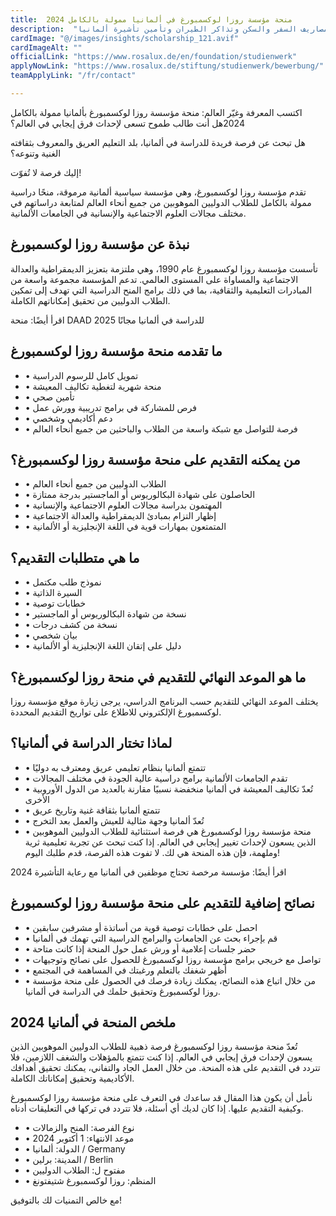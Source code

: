 ```yaml
---
title:  منحة مؤسسة روزا لوكسمبورغ في ألمانيا ممولة بالكامل 2024 
description:  "منحة روزا لوكسمبورغ شتيفتونغ الممولة بالكامل في ألمانيا وراتب شهري وتمويل مصاريف السفر والسكن وتذاكر الطيران وتأمين تأشيرة ألمانيا" 
cardImage: "@/images/insights/scholarship_121.avif" 
cardImageAlt: "" 
officialLink: "https://www.rosalux.de/en/foundation/studienwerk" 
applyNowLink: "https://www.rosalux.de/stiftung/studienwerk/bewerbung/" 
teamApplyLink: "/fr/contact"

---
```


اكتسب المعرفة وغيّر العالم: منحة مؤسسة روزا لوكسمبورغ بألمانيا ممولة بالكامل 2024هل أنت طالب طموح تسعى لإحداث فرق إيجابي في العالم؟

هل تبحث عن فرصة فريدة للدراسة في ألمانيا، بلد التعليم العريق والمعروف بثقافته الغنية وتنوعه؟

إليك فرصة لا تُفوّت!

تقدم مؤسسة روزا لوكسمبورغ، وهي مؤسسة سياسية ألمانية مرموقة، منحًا دراسية ممولة بالكامل للطلاب الدوليين الموهوبين من جميع أنحاء العالم لمتابعة دراساتهم في مختلف مجالات العلوم الاجتماعية والإنسانية في الجامعات الألمانية.

## نبذة عن مؤسسة روزا لوكسمبورغ

تأسست مؤسسة روزا لوكسمبورغ عام 1990، وهي ملتزمة بتعزيز الديمقراطية والعدالة الاجتماعية والمساواة على المستوى العالمي. تدعم المؤسسة مجموعة واسعة من المبادرات التعليمية والثقافية، بما في ذلك برامج المنح الدراسية التي تهدف إلى تمكين الطلاب الدوليين من تحقيق إمكاناتهم الكاملة.

اقرأ أيضًا: منحة DAAD للدراسة في ألمانيا مجانًا 2025

## ما تقدمه منحة مؤسسة روزا لوكسمبورغ

- • تمويل كامل للرسوم الدراسية
- • منحة شهرية لتغطية تكاليف المعيشة
- • تأمين صحي
- • فرص للمشاركة في برامج تدريبية وورش عمل
- • دعم أكاديمي وشخصي
- • فرصة للتواصل مع شبكة واسعة من الطلاب والباحثين من جميع أنحاء العالم

## من يمكنه التقديم على منحة مؤسسة روزا لوكسمبورغ؟

- • الطلاب الدوليين من جميع أنحاء العالم
- • الحاصلون على شهادة البكالوريوس أو الماجستير بدرجة ممتازة
- • المهتمون بدراسة مجالات العلوم الاجتماعية والإنسانية
- • إظهار التزام بمبادئ الديمقراطية والعدالة الاجتماعية
- • المتمتعون بمهارات قوية في اللغة الإنجليزية أو الألمانية

## ما هي متطلبات التقديم؟

- • نموذج طلب مكتمل
- • السيرة الذاتية
- • خطابات توصية
- • نسخة من شهادة البكالوريوس أو الماجستير
- • نسخة من كشف درجات
- • بيان شخصي
- • دليل على إتقان اللغة الإنجليزية أو الألمانية

## ما هو الموعد النهائي للتقديم في منحة روزا لوكسمبورغ؟

يختلف الموعد النهائي للتقديم حسب البرنامج الدراسي، يرجى زيارة موقع مؤسسة روزا لوكسمبورغ الإلكتروني للاطلاع على تواريخ التقديم المحددة.

## لماذا تختار الدراسة في ألمانيا؟

- • تتمتع ألمانيا بنظام تعليمي عريق ومعترف به دوليًا
- • تقدم الجامعات الألمانية برامج دراسية عالية الجودة في مختلف المجالات
- • تُعدّ تكاليف المعيشة في ألمانيا منخفضة نسبيًا مقارنة بالعديد من الدول الأوروبية الأخرى
- • تتمتع ألمانيا بثقافة غنية وتاريخ عريق
- • تُعدّ ألمانيا وجهة مثالية للعيش والعمل بعد التخرج
- • منحة مؤسسة روزا لوكسمبورغ هي فرصة استثنائية للطلاب الدوليين الموهوبين الذين يسعون لإحداث تغيير إيجابي في العالم. إذا كنت تبحث عن تجربة تعليمية ثرية وملهمة، فإن هذه المنحة هي لك. لا تفوت هذه الفرصة، قدم طلبك اليوم!

اقرأ أيضًا: مؤسسة مرخصة تحتاج موظفين في ألمانيا مع رعاية التأشيرة 2024

## نصائح إضافية للتقديم على منحة مؤسسة روزا لوكسمبورغ

- • احصل على خطابات توصية قوية من أساتذة أو مشرفين سابقين
- • قم بإجراء بحث عن الجامعات والبرامج الدراسية التي تهمك في ألمانيا
- • حضر جلسات إعلامية أو ورش عمل حول المنحة إذا كانت متاحة
- • تواصل مع خريجي برامج مؤسسة روزا لوكسمبورغ للحصول على نصائح وتوجيهات
- • أظهر شغفك بالتعلم ورغبتك في المساهمة في المجتمع
- • من خلال اتباع هذه النصائح، يمكنك زيادة فرصك في الحصول على منحة مؤسسة روزا لوكسمبورغ وتحقيق حلمك في الدراسة في ألمانيا.

## ملخص المنحة في ألمانيا 2024

تُعدّ منحة مؤسسة روزا لوكسمبورغ فرصة ذهبية للطلاب الدوليين الموهوبين الذين يسعون لإحداث فرق إيجابي في العالم. إذا كنت تتمتع بالمؤهلات والشغف اللازمين، فلا تتردد في التقديم على هذه المنحة. من خلال العمل الجاد والتفاني، يمكنك تحقيق أهدافك الأكاديمية وتحقيق إمكاناتك الكاملة.

نأمل أن يكون هذا المقال قد ساعدك في التعرف على منحة مؤسسة روزا لوكسمبورغ وكيفية التقديم عليها. إذا كان لديك أي أسئلة، فلا تتردد في تركها في التعليقات أدناه.

- • نوع الفرصة: المنح والزمالات
- • موعد الانتهاء: 1 أكتوبر 2024
- • الدولة: ألمانيا / Germany
- • المدينة: برلين / Berlin
- • مفتوح ل: الطلاب الدوليين
- • المنظم: روزا لوكسمبورغ شتيفتونغ

مع خالص التمنيات لك بالتوفيق!

